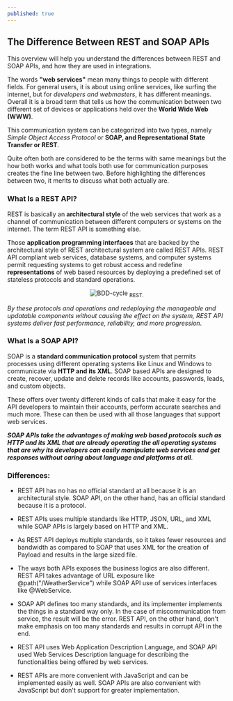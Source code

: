 ```yaml
---
published: true
---
```

## The Difference Between REST and SOAP APIs

This overview will help you understand the differences between REST and SOAP APIs, and how they are used in integrations.

The words **"web services"** mean many things to people with different fields. For general users, it is about using online services, like surfing the internet, but for *developers and webmasters*, it has different meanings. Overall it is a broad term that tells us how the communication between two different set of devices or applications held over the **World Wide Web (WWW)**.

This communication system can be categorized into two types, namely *Simple Object Access Protocol* or **SOAP, and Representational State Transfer or REST**.

Quite often both are considered to be the terms with same meanings but the how both works and what tools both use for communication purposes creates the fine line between two. Before highlighting the differences between two, it merits to discuss what both actually are.

### What Is a REST API?
REST is basically an **architectural style** of the web services that work as a channel of communication between different computers or systems on the internet. The term REST API is something else.

Those **application programming interfaces** that are backed by the architectural style of REST architectural system are called REST APIs. REST API compliant web services, database systems, and computer systems permit requesting systems to get robust access and redefine **representations** of web based resources by deploying a predefined set of stateless protocols and standard operations.

<center>
<img src="{{site.baseurl}}/assets/images/restful.png" alt="BDD-cycle">
<sub>REST.</sub>
</center>

*By these protocols and operations and redeploying the manageable and updatable components without causing the effect on the system, REST API systems deliver fast performance, reliability, and more progression*.

### What Is a SOAP API?
SOAP is a **standard communication protocol** system that permits processes using different operating systems like Linux and Windows to communicate via **HTTP and its XML**. SOAP based APIs are designed to create, recover, update and delete records like accounts, passwords, leads, and custom objects.

These offers over twenty different kinds of calls that make it easy for the API developers to maintain their accounts, perform accurate searches and much more. These can then be used with all those languages that support web services.

***SOAP APIs take the advantages of making web based protocols such as HTTP and its XML that are already operating the all operating systems that are why its developers can easily manipulate web services and get responses without caring about language and platforms at all***.

### Differences:
   * REST API has no has no official standard at all because it is an architectural style. SOAP API, on the other          hand, has an official standard because it is a protocol.
   
   * REST APIs uses multiple standards like HTTP, JSON, URL, and XML while SOAP APIs is largely based on HTTP and          XML.
   
   * As REST API deploys multiple standards, so it takes fewer resources and bandwidth as compared to SOAP that uses      XML for the creation of Payload and results in the large sized file.
   
   * The ways both APIs exposes the business logics are also different. REST API takes advantage of URL exposure like      @path("/WeatherService") while SOAP API use of services interfaces like @WebService.
   
   * SOAP API defines too many standards, and its implementer implements the things in a standard way only. In the        case of miscommunication from service, the result will be the error. REST API, on the other hand, don't make          emphasis on too many standards and results in corrupt API in the end.
   
   * REST API uses Web Application Description Language, and SOAP API used Web Services Description language for          describing the functionalities being offered by web services.
   
   * REST APIs are more convenient with JavaScript and can be implemented easily as well. SOAP APIs are also              convenient with JavaScript but don't support for greater implementation.
